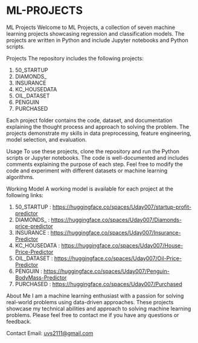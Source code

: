 # ML-PROJECTS

ML Projects
Welcome to ML Projects, a collection of seven machine learning projects showcasing regression and classification models. The projects are written in Python and include Jupyter notebooks and Python scripts.

Projects
The repository includes the following projects:
1. 50_STARTUP
2. DIAMONDS_
3. INSURANCE
4. KC_HOUSEDATA
5. OIL_DATASET
6. PENGUIN
7. PURCHASED

Each project folder contains the code, dataset, and documentation explaining the thought process and approach to solving the problem. The projects demonstrate my skills in data preprocessing, feature engineering, model selection, and evaluation.

Usage
To use these projects, clone the repository and run the Python scripts or Jupyter notebooks. The code is well-documented and includes comments explaining the purpose of each step. Feel free to modify the code and experiment with different datasets or machine learning algorithms.

Working Model
A working model is available for each project at the following links:

1. 50_STARTUP : https://huggingface.co/spaces/Uday007/startup-profit-predictor
2. DIAMONDS_ : https://huggingface.co/spaces/Uday007/Diamonds-price-predictor
3. INSURANCE : https://huggingface.co/spaces/Uday007/Insurance-Predictor
4. KC_HOUSEDATA : https://huggingface.co/spaces/Uday007/House-Price-Predictor
5. OIL_DATASET : https://huggingface.co/spaces/Uday007/Oil-Price-Predictor
6. PENGUIN : https://huggingface.co/spaces/Uday007/Penguin-BodyMass-Predictor
7. PURCHASED : https://huggingface.co/spaces/Uday007/Purchased

About Me
I am a machine learning enthusiast with a passion for solving real-world problems using data-driven approaches. These projects showcase my technical abilities and approach to solving machine learning problems. Please feel free to contact me if you have any questions or feedback.

Contact
Email: uvs2111@gmail.com
